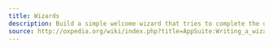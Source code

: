 ```yaml
---
title: Wizards
description: Build a simple welcome wizard that tries to complete the users information
source: http://oxpedia.org/wiki/index.php?title=AppSuite:Writing_a_wizard
---
```


